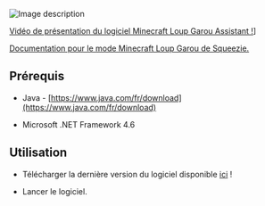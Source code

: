 ![Image description](ressources/Capture.JPG)

[Vidéo de présentation du logiciel Minecraft Loup Garou Assistant !](https://www.youtube.com/watch?v=Ru_DVwe-xSQ)]

[Documentation pour le mode Minecraft Loup Garou de Squeezie.](https://jvin042.github.io/minecraft-loup-garou-wiki)

## Prérequis

- Java - [https://www.java.com/fr/download](https://www.java.com/fr/download) 

- Microsoft .NET Framework 4.6

## Utilisation

- Télécharger la dernière version du logiciel disponible [ici](https://github.com/jvin042/minecraft-loup-garou-assistant/releases) !

- Lancer le logiciel.